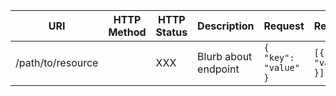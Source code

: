 | URI               | HTTP Method | HTTP Status |      Description     |       Request        |        Response        | 
|-------------------|-------------|-------------|----------------------|----------------------|------------------------|
| /path/to/resource |             |     XXX     | Blurb about endpoint | `{ "key": "value" }` | `[{ "key": "value" }]` |